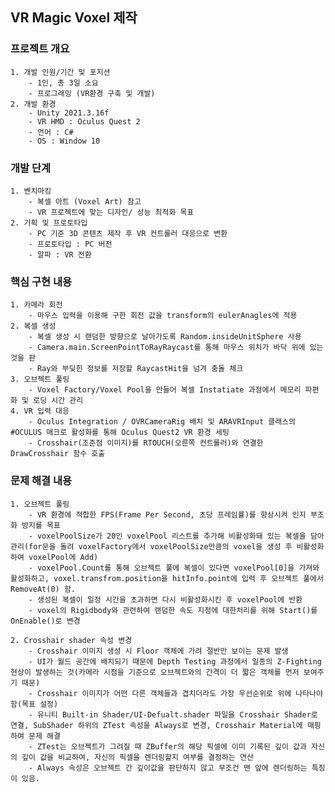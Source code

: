 VR Magic Voxel 제작
----
### 프로젝트 개요
	1. 개발 인원/기간 및 포지션
		- 1인, 총 3일 소요
		- 프로그래밍 (VR환경 구축 및 개발)
	2. 개발 환경
		- Unity 2021.3.16f
		- VR HMD : Oculus Quest 2
		- 언어 : C#
		- OS : Window 10
			
### 개발 단계
	1. 벤치마킹
		- 복셀 아트 (Voxel Art) 참고
		- VR 프로젝트에 맞는 디자인/ 성능 최적화 목표 
	2. 기획 및 프로토타입
		- PC 기준 3D 콘텐츠 제작 후 VR 컨트롤러 대응으로 변환
		- 프로토타입 : PC 버전
		- 알파 : VR 전환

### 핵심 구현 내용 
	1. 카메라 회전
		- 마우스 입력을 이용해 구한 회전 값을 transform의 eulerAnagles에 적용
	2. 복셀 생성 
		- 복셀 생성 시 랜덤한 방향으로 날아가도록 Random.insideUnitSphere 사용
		- Camera.main.ScreenPointToRayRaycast를 통해 마우스 위치가 바닥 위에 있는 것을 판
		- Ray와 부딪힌 정보를 저장할 RaycastHit을 넘겨 충돌 체크
	3. 오브젝트 풀링
		- Voxel Factory/Voxel Pool을 만들어 복셀 Instatiate 과정에서 메모리 파편화 및 로딩 시간 관리
	4. VR 입력 대응
		- Oculus Integration / OVRCameraRig 배치 및 ARAVRInput 클래스의 #OCULUS 매크로 활성화를 통해 Oculus Quest2 VR 환경 세팅
		- Crosshair(조준점 이미지)를 RTOUCH(오른쪽 컨트롤러)와 연결한 DrawCrosshair 함수 호출 
 
 
### 문제 해결 내용
	1. 오브젝트 풀링 
		- VR 환경에 적합한 FPS(Frame Per Second, 초당 프레임률)를 향상시켜 인지 부조화 방지를 목표
		- voxelPoolSize가 20인 voxelPool 리스트를 추가해 비활성화돼 있는 복셀을 담아 관리(for문을 돌려 voxelFactory에서 voxelPoolSize만큼의 voxel을 생성 후 비활성화하여 voxelPool에 Add)
		- voxelPool.Count를 통해 오브젝트 풀에 복셀이 있다면 voxelPool[0]을 가져와 활성화하고, voxel.transfrom.position을 hitInfo.point에 입력 후 오브젝트 풀에서 RemoveAt(0) 함.
		- 생성된 복셀이 일정 시간을 초과하면 다시 비활성화시킨 후 voxelPool에 반환
		- voxel의 Rigidbody와 관련하여 랜덤한 속도 지정에 대한처리를 위해 Start()를 OnEnable()로 변경

	2. Crosshair shader 속성 변경
		- Crosshair 이미지 생성 시 Floor 객체에 가려 절반만 보이는 문제 발생
		- UI가 월드 공간에 배치되기 때문에 Depth Testing 과정에서 일종의 Z-Fighting 현상이 발생하는 것(카메라 시점을 기준으로 오브젝트와의 간격이 더 짧은 객체를 먼저 보여주기 때문)
		- Crosshair 이미지가 어떤 다른 객체들과 겹치더라도 가장 우선순위로 위에 나타나야 함(목표 설정)
		- 유니티 Built-in Shader/UI-Defualt.shader 파일을 Crosshair Shader로 연결, SubShader 하위의 ZTest 속성을 Always로 변경, Crosshair Material에 매핑하여 문제 해결
		- ZTest는 오브젝트가 그려질 때 ZBuffer의 해당 픽셀에 이미 기록된 깊이 값과 자신의 깊이 값을 비교하여, 자신의 픽셀을 렌더링할지 여부를 결정하는 연산
		- Always 속성은 오브젝트 간 깊이값을 판단하지 않고 무조건 맨 앞에 렌더링하는 특징이 있음.
